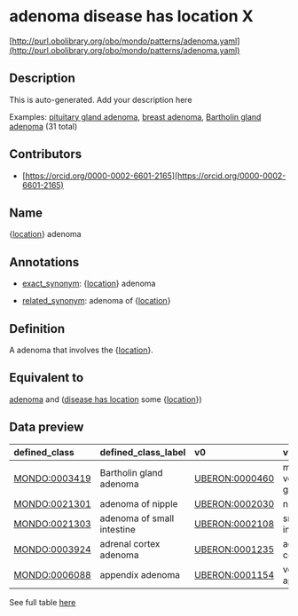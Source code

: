 # adenoma disease has location X 

[http://purl.obolibrary.org/obo/mondo/patterns/adenoma.yaml](http://purl.obolibrary.org/obo/mondo/patterns/adenoma.yaml)
## Description 

This is auto-generated. Add your description here

Examples: [pituitary gland adenoma](http://purl.obolibrary.org/obo/MONDO_0006373), [breast adenoma](http://purl.obolibrary.org/obo/MONDO_0002058), [Bartholin gland adenoma](http://purl.obolibrary.org/obo/MONDO_0003419) (31 total)
## Contributors 
* [https://orcid.org/0000-0002-6601-2165](https://orcid.org/0000-0002-6601-2165) 
## Name 

{[location](http://www.w3.org/2002/07/owl#Thing)} adenoma

## Annotations 

* [exact_synonym](http://www.geneontology.org/formats/oboInOwl#hasExactSynonym): {[location](http://www.w3.org/2002/07/owl#Thing)} adenoma

* [related_synonym](http://www.geneontology.org/formats/oboInOwl#hasRelatedSynonym): adenoma of {[location](http://www.w3.org/2002/07/owl#Thing)}

## Definition 

A adenoma that involves the {[location](http://www.w3.org/2002/07/owl#Thing)}.

## Equivalent to 

[adenoma](http://purl.obolibrary.org/obo/MONDO_0004972) and ([disease has location](http://purl.obolibrary.org/obo/RO_0004026) some {[location](http://www.w3.org/2002/07/owl#Thing)})

## Data preview 
| defined_class                                | defined_class_label        | v0                                            | v0_label               |
|:---------------------------------------------|:---------------------------|:----------------------------------------------|:-----------------------|
| [MONDO:0003419](http://purl.obolibrary.org/obo/MONDO_0003419) | Bartholin gland adenoma    | [UBERON:0000460](http://purl.obolibrary.org/obo/UBERON_0000460) | major vestibular gland |
| [MONDO:0021301](http://purl.obolibrary.org/obo/MONDO_0021301) | adenoma of nipple          | [UBERON:0002030](http://purl.obolibrary.org/obo/UBERON_0002030) | nipple                 |
| [MONDO:0021303](http://purl.obolibrary.org/obo/MONDO_0021303) | adenoma of small intestine | [UBERON:0002108](http://purl.obolibrary.org/obo/UBERON_0002108) | small intestine        |
| [MONDO:0003924](http://purl.obolibrary.org/obo/MONDO_0003924) | adrenal cortex adenoma     | [UBERON:0001235](http://purl.obolibrary.org/obo/UBERON_0001235) | adrenal cortex         |
| [MONDO:0006088](http://purl.obolibrary.org/obo/MONDO_0006088) | appendix adenoma           | [UBERON:0001154](http://purl.obolibrary.org/obo/UBERON_0001154) | vermiform appendix     |

See full table [here](https://github.com/monarch-initiative/mondo/blob/master/src/patterns/data/matches/adenoma.tsv) 
